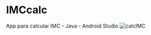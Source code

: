 # IMCcalc
App para calcular IMC - Java - Android Studio
![calcIMC](https://user-images.githubusercontent.com/47579627/203618604-77980331-8da4-4548-8bd2-2892abdf4361.PNG)
